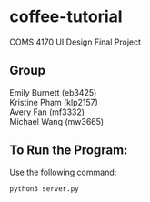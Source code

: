 # coffee-tutorial
COMS 4170 UI Design Final Project 

## Group
Emily Burnett (eb3425) <br>
Kristine Pham (klp2157)<br>
Avery Fan (mf3332)<br>
Michael Wang (mw3665)

## To Run the Program:
Use the following command:
```
python3 server.py
```
